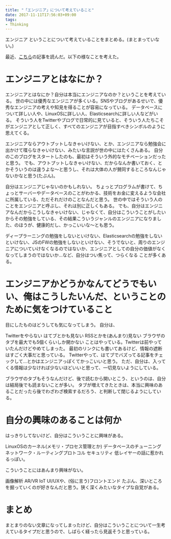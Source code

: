 ```yaml
---
title: "「エンジニア」について考えていること"
date: 2017-11-11T17:56:03+09:00
tags:
- Thinking
---
```

エンジニア ということについて考えていることをまとめる。(まとまっていない。)

<!--more-->

最近、[こちら](https://yoshitsugu.net/posts/2017-11-06-what-i-want-to-do.html)の記事を読んだ。以下の様なことを考えた。

# エンジニアとはなにか？

エンジニアとはなにか？自分は本当にエンジニアなのか？ということを考えている。
世の中には優秀なエンジニアが多くいる。SNSやブログがあるせいで、優秀なエンジニアの考えや知見を得ることが容易になっている。
データベースについて詳しい人や、LinuxOSに詳しい人、Elasticsearchに詳しい人などがいる。
そういう人をTwitterやブログで日常的に見ていると、そういう人たちこそがエンジニアとして正しく、すべてのエンジニアが目指すべきシンボルのように思えてくる。

エンジニアならアウトプットしなきゃいけない、とか、エンジニアなら勉強会に出かけて喋らなきゃいけない、みたいな言説が世の中にはたくさんある。
自分のこのブログをスタートしたのも、最初はそういう外的なモチベーションだったと思う。
でも、アウトプットしなきゃいけない、だからなんか書いておく、とかそういうのは違うよな〜と思うし、それは大体の人が賛同するところなんじゃないかなと思う(たぶん)。

自分はエンジニアじゃないのかもしれない。
ちょっとプログラムが書けて、ちょっとサーバーやデータベースのことがわかる、技術をお金に変えるような会社に所属している、ただそれだけのことなんだと思う。
世の中ではそういう人のことをエンジニアと呼ぶし、それは別に正しくもある。
でも、自分はエンジニアなんだからこうしなきゃいけない、じゃなくて、自分はこういうことがしたいからその勉強をしている、その結果こういうジャンルのエンジニアになりました、のほうが、健康的だし、かっこいいな〜とも思う。

ディープラーニングの勉強をしないといけない、Elasticsearchの勉強をしないといけない、JSのFWの勉強をしないといけない、そうでないと、周りのエンジニアについていけなくなるのではないか、エンジニアとしての自分の価値がなくなってしまうのではないか…など、自分はつい焦って、つらくなる
ことが多くある。

# エンジニアかどうかなんてどうでもいい、俺はこうしたいんだ、ということのために気をつけていること

目にしたものはどうしても気になってしまう。
自分は、

Twitterをやらない
はてブとかも見ない
RSSとかを(あんまり)見ない
ブラウザのタブを最大でも5個くらいしか開かない
ことはやっている。Twitterは前やっていたんだけどやめてしまった。
最初のリンクにも書いてあるけど、情報の遮断はすごく大事だと思っている。
Twitterやって、はてブでバズってる記事をチェックして…とかはエンジニアっぽくてかっこいいと思う。
ただ、自分は、入ってくる情報は少なければ少ないほどいいと思って、一切見ないようにしている。

ブラウザのタブもそうなんだけど、後で読むから開いとこう、というのは、自分は結局後でも読まないことが多い。
タブが増えてきたときは、本当に興味のあることだったら後でわざわざ検索するだろう、と判断して閉じるようにしている。

# 自分の興味のあることは何か

はっきりしてないけど、自分はこういうことに興味がある。

LinuxOSのカーネル(メモリ・プロセス管理とか)
データベースのチューニング
ネットワーク・ルーティングプロトコル
セキュリティ
低レイヤーの話に惹かれるっぽい。

こういうことにはあんまり興味がない。

画像解析
AR/VR
IoT
UI/UXや、(俗に言う)フロントエンド
たぶん、深いところを掘っていくのが好きなんだと思う。狭く深くみたいなタイプな自覚がある。

# まとめ

まとまりのない文章になってしまったけど、自分はこういうことについて一生考えているタイプだと思うので、しばらく経ったら見返そうと思っている。
